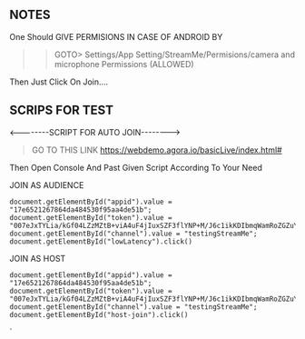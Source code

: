 
## NOTES
One Should GIVE PERMISIONS IN CASE OF ANDROID BY  
>> GOTO> Settings/App Setting/StreamMe/Permisions/camera and microphone Permissions (ALLOWED)

Then Just Click On Join....

## SCRIPS FOR TEST
<--------SCRIPT FOR AUTO JOIN-------->

   >GO TO THIS LINK
https://webdemo.agora.io/basicLive/index.html#


Then Open Console And Past Given Script According To Your Need


JOIN AS AUDIENCE
```
document.getElementById("appid").value = "17e6521267864da484530f95aa4de51b";
document.getElementById("token").value = "007eJxTYLia/kGf04LZzMZtB+viA4uF4jIuxSZF3flYNP+M/J6c1ikKDIbmqWamRoZGZuYWZiYpiSYWJqbGBmmWpomJJimppoZJN0wPpTQEMjLM+7qSlZEBAkF8foaS1OKSzLz04JKi1MRc31QGBgBv6SOj";
document.getElementById("channel").value = "testingStreamMe";
document.getElementById("lowLatency").click()
```

 JOIN AS HOST
```
document.getElementById("appid").value = "17e6521267864da484530f95aa4de51b";
document.getElementById("token").value = "007eJxTYLia/kGf04LZzMZtB+viA4uF4jIuxSZF3flYNP+M/J6c1ikKDIbmqWamRoZGZuYWZiYpiSYWJqbGBmmWpomJJimppoZJN0wPpTQEMjLM+7qSlZEBAkF8foaS1OKSzLz04JKi1MRc31QGBgBv6SOj";
document.getElementById("channel").value = "testingStreamMe";
document.getElementById("host-join").click()
```
`
